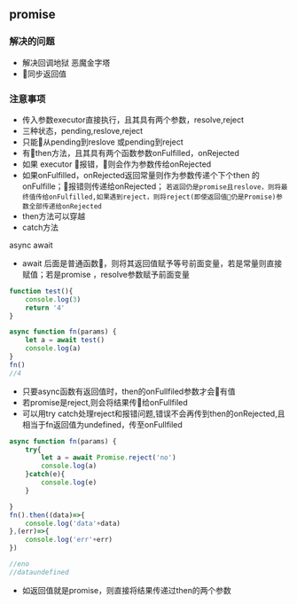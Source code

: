 ## promise
### 解决的问题
* 解决回调地狱 恶魔金字塔
* 同步返回值
### 注意事项
* 传入参数executor直接执行，且其具有两个参数，resolve,reject
* 三种状态，pending,reslove,reject
* 只能从pending到reslove  或pending到reject
* 有then方法，且其具有两个函数参数onFulfilled，onRejected
* 如果 executor 报错，则会作为参数传给onRejected
* 如果onFulfilled，onRejected返回常量则作为参数传递个下个then 的onFulfille；报错则传递给onRejected；
`若返回仍是promise且reslove，则将最终值传给onFulfilled,如果遇到reject，则将reject(即使返回值仍是Promise)参数全部传递给onRejected`
* then方法可以穿越
* catch方法

async await
* await 后面是普通函数，则将其返回值赋予等号前面变量，若是常量则直接赋值；若是promise ，resolve参数赋予前面变量
```javaScript
function test(){
    console.log(3)
    return '4'
}

async function fn(params) {
    let a = await test()
    console.log(a)
}
fn()
//4
```
* 只要async函数有返回值时，then的onFullfiled参数才会有值
* 若promise是reject,则会将结果传给onFullfiled
* 可以用try catch处理reject和报错问题,错误不会再传到then的onRejected,且相当于fn返回值为undefined，传至onFullfiled

```javaScript
async function fn(params) {
    try{
        let a = await Promise.reject('no')
        console.log(a)
    }catch(e){
        console.log(e)
    }

}
fn().then((data)=>{
    console.log('data'+data)
},(err)=>{
    console.log('err'+err)
})

//eno
//dataundefined
```

* 如返回值就是promise，则直接将结果传递过then的两个参数